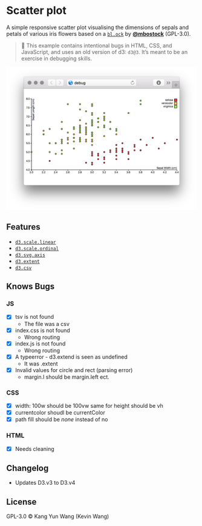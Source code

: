# Scatter plot

A simple responsive scatter plot visualising the dimensions of sepals and petals
of various iris flowers based on a [`bl.ock`](https://bl.ocks.org/mbostock/3887118) by
[**@mbostock**](https://github.com/mbostock) (GPL-3.0).

> 💁 This example contains intentional bugs in HTML, CSS, and JavaScript,
> and uses an old version of d3: `d3@3`.  It’s meant to be an exercise in
> debugging skills.

![](preview.png)

## Features

*   [`d3.scale.linear`](https://github.com/d3/d3-3.x-api-reference/blob/master/Quantitative-Scales.md#_linear)
*   [`d3.scale.ordinal`](https://github.com/d3/d3-3.x-api-reference/blob/master/Ordinal-Scales.md#ordinal)
*   [`d3.svg.axis`](https://github.com/d3/d3-3.x-api-reference/blob/master/SVG-Axes.md#axis)
*   [`d3.extent`](https://github.com/d3/d3-3.x-api-reference/blob/master/Arrays.md#d3_extent)
*   [`d3.csv`](https://github.com/d3/d3-3.x-api-reference/blob/master/CSV.md#csv)

## Knows Bugs
### JS
- [x] tsv is not found
	- The file was a csv
- [x] index.css is not found
	- Wrong routing
- [x] index.js is not found
	- Wrong routing
- [x] A typeerror - d3.extend is seen as undefined
	- It was .extent
- [x] Invalid values for circle and rect (parsing error)
	- margin.l should be margin.left ect.

### CSS
- [x] width: 100w should be 100vw same for height should be vh
- [x] currentcolor shoudl be currentColor
- [x] path fill should be *none* instead of no

### HTML
- [x] Needs cleaning

## Changelog
- Updates D3.v3 to D3.v4

## License

GPL-3.0 © Kang Yun Wang (Kevin Wang)

[block]: https://bl.ocks.org/mbostock/3887118

[block-author]: https://github.com/mbostock

[cover]: preview.png

[url]: https://cmda-fe3.github.io/course-17-18/class-2-debug/kyunwang
